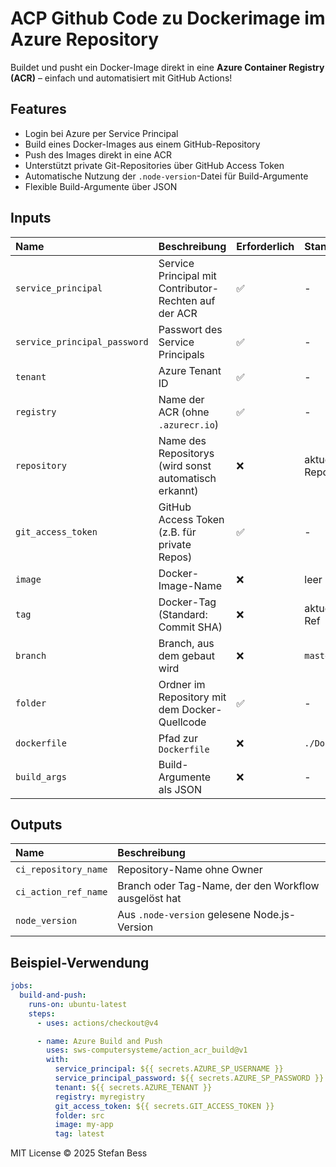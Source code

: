 # ACP Github Code zu Dockerimage im Azure Repository

Buildet und pusht ein Docker-Image direkt in eine **Azure Container Registry (ACR)** – einfach und automatisiert mit GitHub Actions!

## Features

- Login bei Azure per Service Principal
- Build eines Docker-Images aus einem GitHub-Repository
- Push des Images direkt in eine ACR
- Unterstützt private Git-Repositories über GitHub Access Token
- Automatische Nutzung der `.node-version`-Datei für Build-Argumente
- Flexible Build-Argumente über JSON

## Inputs

| Name | Beschreibung | Erforderlich | Standardwert |
|:-----|:--------------|:-------------|:-------------|
| `service_principal` | Service Principal mit Contributor-Rechten auf der ACR | ✅ | - |
| `service_principal_password` | Passwort des Service Principals | ✅ | - |
| `tenant` | Azure Tenant ID | ✅ | - |
| `registry` | Name der ACR (ohne `.azurecr.io`) | ✅ | - |
| `repository` | Name des Repositorys (wird sonst automatisch erkannt) | ❌ | aktuelles Repo |
| `git_access_token` | GitHub Access Token (z.B. für private Repos) | ✅ | - |
| `image` | Docker-Image-Name | ❌ | leer |
| `tag` | Docker-Tag (Standard: Commit SHA) | ❌ | aktueller Git-Ref |
| `branch` | Branch, aus dem gebaut wird | ❌ | `master` |
| `folder` | Ordner im Repository mit dem Docker-Quellcode | ✅ | - |
| `dockerfile` | Pfad zur `Dockerfile` | ❌ | `./Dockerfile` |
| `build_args` | Build-Argumente als JSON | ❌ | - |

## Outputs

| Name | Beschreibung |
|:-----|:-------------|
| `ci_repository_name` | Repository-Name ohne Owner |
| `ci_action_ref_name` | Branch oder Tag-Name, der den Workflow ausgelöst hat |
| `node_version` | Aus `.node-version` gelesene Node.js-Version |

## Beispiel-Verwendung

```yaml
jobs:
  build-and-push:
    runs-on: ubuntu-latest
    steps:
      - uses: actions/checkout@v4

      - name: Azure Build and Push
        uses: sws-computersysteme/action_acr_build@v1
        with:
          service_principal: ${{ secrets.AZURE_SP_USERNAME }}
          service_principal_password: ${{ secrets.AZURE_SP_PASSWORD }}
          tenant: ${{ secrets.AZURE_TENANT }}
          registry: myregistry
          git_access_token: ${{ secrets.GIT_ACCESS_TOKEN }}
          folder: src
          image: my-app
          tag: latest
```

MIT License © 2025 Stefan Bess